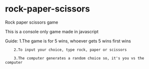# rock-paper-scissors

Rock paper scissors game

This is a console only game made in javascript

Guide:  1.The game is for 5 wins, whoever gets 5 wins first wins 

        2.To input your choice, type rock, paper or scissors 

        3.The computer generates a random choice so, it's you vs the computer 